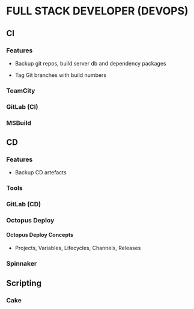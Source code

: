 # FULL STACK DEVELOPER (DEVOPS)

## CI
### Features
- Backup git repos, build server db and dependency packages

- Tag Git branches with build numbers

### TeamCity
### GitLab (CI)
### MSBuild

## CD
### Features
- Backup CD artefacts

### Tools
### GitLab (CD)
### Octopus Deploy
#### Octopus Deploy Concepts
- Projects, Variables, Lifecycles, Channels, Releases

### Spinnaker

## Scripting
### Cake
